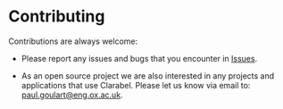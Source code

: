 # Contributing

Contributions are always welcome:

* Please report any issues and bugs that you encounter in [Issues](https://github.com/oxfordcontrol/clarabel.rs/issues).

* As an open source project we are also interested in any projects and applications that use Clarabel. Please let us know via email to: [paul.goulart@eng.ox.ac.uk](mailto:paul.goulart@eng.ox.ac.uk).
